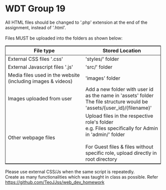 <h1>WDT Group 19</h1>
All HTML files should be changed to '.php' extension at the end of the assignment, instead of '.html'.    
<br><br>
Files MUST be uploaded into the folders as shown below:  
<table style='border:1px solid; width: 100%;'>
    <thead style='font-weight:bold;'>
        <th style='width: 50%;'>File type</th>
        <th style='width: 50%;'>Stored Location</th>
    </thead>
    <tr>
        <td>External CSS files '.css'</td>
        <td>'styles/' folder</td>
    </tr>
    <tr>
        <td>External Javascript files '.js'</td>
        <td>'src/' folder</td>
    </tr>
    <tr>
        <td>Media files used in the website <br>(including images & videos)</td>
        <td>'images' folder</td>
    </tr>
    <tr>
        <td>Images uploaded from user</td>
        <td>Add a new folder with user id as the name in 'assets' folder<br>
        The file structure would be 'assets/{user_id}/{filename}'</td>
    </tr>
    <tr>
        <td>Other webpage files</td>
        <td>Upload files in the respective role's folder<br> 
        e.g. Files specifically for Admin in 'admin/' folder<br><br>
        For Guest files & files without specific role, upload directly in root directory</td>
    </tr>
</table>

Please use external CSS/Js when the same script is repeatedly.   
Create as many functionalities which was taught in class as possible. Refer https://github.com/TeoJJss/web_dev_homework   